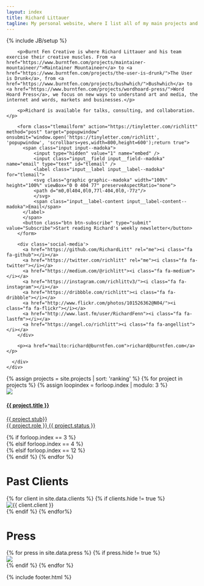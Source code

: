```yaml
---
layout: index
title: Richard Littauer
tagline: My personal website, where I list all of my main projects and occasionally blog.
---
```

{% include JB/setup %}

<div class="wrapper">
  <div id="contact" >
    <div class="container">
      <div class="row col-sm-8 col-sm-offset-2 speak">

        <p>Burnt Fen Creative is where Richard Littauer and his team exercise their creative muscles. From <a href="https://www.burntfen.com/projects/maintainer-mountaineer/">Maintainer Mountaineer</a> to <a href="https://www.burntfen.com/projects/the-user-is-drunk/">The User is Drunk</a>, from <a href="https://www.burntfen.com/projects/bushwhich/">Bushwhich</a> to <a href="https://www.burntfen.com/projects/wordhoard-press/">Word Hoard Press</a>, we focus on new ways to understand art and media, the internet and words, markets and businesses.</p>

        <p>Richard is available for talks, consulting, and collaboration.</p>

        <form class="tlemailform" action="https://tinyletter.com/richlitt" method="post" target="popupwindow" onsubmit="window.open('https://tinyletter.com/richlitt', 'popupwindow', 'scrollbars=yes,width=800,height=600');return true">
          <span class="input input--madoka">
              <input type="hidden" value="1" name="embed" />
              <input class="input__field input__field--madoka" name="email" type="text" id="tlemail" />
              <label class="input__label input__label--madoka" for="tlemail">
              <svg class="graphic graphic--madoka" width="100%" height="100%" viewBox="0 0 404 77" preserveAspectRatio="none">
              <path d="m0,0l404,0l0,77l-404,0l0,-77z"/>
              </svg>
              <span class="input__label-content input__label-content--madoka">Email</span>
          </label>
          </span>
          <button class="btn btn-subscribe" type="submit" value="Subscribe">Start reading Richard's weekly newsletter</button>
        </form>

        <div class='social-media'>
          <a href="https://github.com/RichardLitt" rel="me"><i class="fa fa-github"></i></a>
          <a href="https://twitter.com/richlitt" rel="me"><i class="fa fa-twitter"></i></a>
          <a href="https://medium.com/@richlitt"><i class="fa fa-medium"></i></a>
          <a href="https://instagram.com/richlittv3/"><i class="fa fa-instagram"></i></a>
          <a href="https://dribbble.com/richlitt"><i class="fa fa-dribbble"></i></a>
          <a href="http://www.flickr.com/photos/101526362@N04/"><i class="fa fa-flickr"></i></a>
          <a href="http://www.last.fm/user/RichardFenn"><i class="fa fa-lastfm"></i></a>
          <a href="https://angel.co/richlitt"><i class="fa fa-angellist"></i></a>
        </div>

        <p><a href="mailto:richard@burntfen.com">richard@burntfen.com</a></p>

      </div>
    </div>
  </div>

  <div class="container">
    <div class="row col-md-12 projects">
      {% assign projects = site.projects | sort: 'ranking' %}
      {% for project in projects %}
        {% assign loopindex = forloop.index | modulo: 3 %}
          <div class="project col-xs-10 col-xs-offset-1 col-sm-4 col-sm-offset-0 col-md-3">
            <div class="img-container">
              <a href="{{ project.url }}">
                <img src="assets/img/project/{{ project.picture-small }}" class="card-image"/>
              </a>
            </div>
            <a class="project-title" href="{{ project.url }}">
              <h4>
                {{ project.title }}
              </h4>
              <p>{{ project.stub}}<br />
              {{ project.role }} <span class="status">{{ project.status }}</span></p>
            </a>
          </div>
        {% if forloop.index == 3 %}
          <div class="clearfix visible-sm-block"></div>
        {% elsif forloop.index == 4 %}
          <div class="clearfix visible-md-block visible-lg-block"></div>
        {% elsif forloop.index == 12 %}
          <div class="clearfix visible-md-block visible-lg-block"></div>
        {% endif %}
      {% endfor %}
    </div>
  </div>
</div>

<div class="container">
  <div class="row press">
    <h1 class="section-header">Past Clients</h1>
    {% for client in site.data.clients %}
      {% if clients.hide != true %}
      <div class="col-xs-6 col-sm-3 col-md-2">
        <div class="img-container">
          <img src="assets/img/clients/{{ client.image }}" title="{{ client.client }}" class="card-image">
        </div>
      </div>
      {% endif %}
    {% endfor%}
  </div>
</div>

<div class="container">
  <div class="row press">
    <h1 class="section-header">Press</h1>
    {% for press in site.data.press %}
      {% if press.hide != true %}
        <div class="col-xs-6 col-sm-3 col-md-2">
          <div class="img-container">
            <a href="{{ press.url }}" title="{{ press.title }}">
              <img src="assets/img/press/{{ press.image }}" class="card-image">
            </a>
          </div>
        </div>
      {% endif %}
    {% endfor %}
  </div>
</div>

{% include footer.html %}
